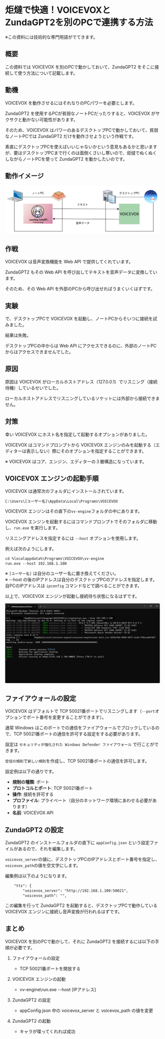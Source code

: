 # 炬燵で快適！VOICEVOXとZundaGPT2を別のPCで連携する方法

※この資料には技術的な専門用語がでてきます。

## 概要

この資料では VOICEVOX を別のPCで動かしておいて、ZundaGPT2 をそこに接続して使う方法について記載します。

## 動機

VOICEVOX を動作させるにはそれなりのPCパワーを必要とします。

ZundaGPT2 を使用するPCが貧弱なノートPCだったりすると、VOICEVOX がサクサクと動かない可能性があります。

そのため、VOICEVOX はパワーのあるデスクトップPCで動かしておいて、貧弱なノートPCでは ZundaGPT2 だけを動作させようという作戦です。

素直にデスクトップPCを使えばいいじゃないかという意見もあるかと思いますが、要はデスクトップPCまで行くのは面倒くさいし寒いので、炬燵でぬくぬくしながらノートPCを使って ZundaGPT2 を動かしたいのです。

## 動作イメージ

![別PC動作イメージ](doc/別PC動作イメージ_VOICEVOX.svg)

## 作戦

VOICEVOX は音声変換機能を Web API で提供してくれています。

ZundaGPT2 もその Web API を呼び出してテキストを音声データに変換しています。

そのため、その Web API を外部のPCから呼び出せればうまくいくはずです。

## 実験

で、デスクトップPCで VOICEVOX を起動し、ノートPCからそいつに接続を試みました。

結果は失敗。

デスクトップPCの中からは Web API にアクセスできるのに、外部のノートPCからはアクセスできませんでした。

## 原因

原因は VOICEVOX がローカルホストアドレス（127.0.0.1）でリスニング（接続待機）しているせいでした。

ローカルホストアドレスでリスニングしているソケットには外部から接続できません。

## 対策

幸い VOICEVOX にホスト名を指定して起動するオプションがありました。

VOICEVOX はコマンドプロンプトから VOICEVOX エンジンのみを起動する（エディターは表示しない）際にそのオプションを指定することができます。

※ VOICEVOX はコア、エンジン、エディターの３層構造になっています。

## VOICEVOX エンジンの起動手順

VOICEVOX は通常次のフォルダにインストールされています。

```
C:\Users\[ユーザー名]\AppData\Local\Programs\VOICEVOX
```

VOICEVOX エンジンはその直下の`vv-engine`フォルダの中にあります。

VOICEVOX エンジンを起動するにはコマンドプロンプトでそのフォルダに移動し、`run.exe` を実行します。

リスニングアドレスを指定するには `--host` オプションを使用します。

例えば次のようにします。

```
cd %localappdata%\Programs\VOICEVOX\vv-engine
run.exe --host 192.168.1.100
```
※ `[ユーザー名]` は自分のユーザー名に置き換えてください。  
※ --host の後のIPアドレスは自分のデスクトップPCのアドレスを指定します。自PCのIPアドレスは `ipconfig` コマンドなどで調べることができます。

以上で、VOICEVOX エンジンが起動し接続待ち状態になるはずです。

![VOICEVOXエンジン](doc/Engine_VOICEVOX.png)

## ファイアウォールの設定

VOICEVOX はデフォルトで TCP 50021番ポートでリスニングします（`--port`オプションでポート番号を変更することができます）。

通常 Windows はこのポートでの通信をファイアウォールでブロックしているので、TCP 50021番ポートの通信を許可する設定をする必要があります。

設定は `セキュリティが強化された Windows Defender ファイアウォール` で行ことができます。

`受信の規則`で`新しい規則`を作成し、TCP 50021番ポートの通信を許可します。

設定例は以下の通りです。

- **規制の種類**: ポート
- **プロトコルとポート**: TCP 50021番ポート
- **操作**: 接続を許可する
- **プロファイル**: プライベート（自分のネットワーク環境にあわせる必要があります）
- **名前**: VOICEVOX API

## ZundaGPT2 の設定

ZundaGPT2 のインストールフォルダの直下に `appConfig.json` という設定ファイルがあるので、それを編集します。

`voicevox_server`の値に、デスクトップPCのIPアドレスとポート番号を指定し、`voicevox_path`の値を空文字にします。

編集例は以下のようになります。

```
    "tts": {
        "voicevox_server": "http://192.168.1.100:50021",
        "voicevox_path": "",
```

この編集を行って ZundaGPT2 を起動すると、デスクトップPCで動作している VOICEVOX エンジンに接続し音声変換が行われるはずです。

## まとめ

VOICEVOX を別のPCで動かして、それに ZundaGPT2 を接続するには以下の手順が必要です。

1. ファイアウォールの設定
    - TCP 50021番ポートを開放する

2. VOICEVOX エンジンの起動
    - vv-engine\run.exe --host [IPアドレス]

3. ZundaGPT2 の設定
    - appConfig.json 中の voicevox_server と voicevox_path の値を変更

4. ZundaGPT2 の起動
    - キャラが喋ってくれれば成功
